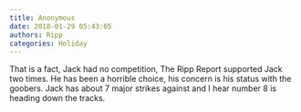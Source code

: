 ```yaml
---
title: Anonymous
date: 2018-01-29 05:43:05
authors: Ripp
categories: Holiday
---
```


 That is a fact, Jack had no competition, The Ripp Report supported Jack two times.  He has been a horrible choice, his concern is his status with the goobers. Jack has about 7 major strikes against and I hear number 8 is heading down the tracks.